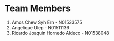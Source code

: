 # Team Members
1. Amos Chew Syh Ern - N01533575
2. Angelique Ulep - N01511136
3. Ricardo Joaquin Hornedo Aldeco - N01538048